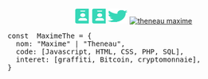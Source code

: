 <p align="center">
  <a href="https://maximethe.github.io/" target="blank"><img  src="images/github/envelope-open-text-solid.svg" alt="maximethe" height="30" width="30" /></a>
  <a href="https://maximethe.github.io/" target="blank"><img src="images/github/envelope-open-text-solid.svg" alt="maximethe" height="30" width="30" /></a>
  <a href="https://twitter.com/maximethe" target="blank"><img src="images/github/twitter-brands.svg" alt="maximethe" height="30" width="40" /></a>
<a href="https://linkedin.com/in/theneau maxime" target="blank"><img  src="images/github/id-badge-solid" alt="theneau maxime" height="30" width="30" /></a>
</p>

<pre>const  MaximeThe = {
  nom: "Maxime" | "Theneau",
  code: [Javascript, HTML, CSS, PHP, SQL],
  interet: [graffiti, Bitcoin, cryptomonnaie],
}
</pre>